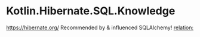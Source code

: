 # Kotlin.Hibernate.SQL.Knowledge
https://hibernate.org/ Recommended by &amp; influenced SQLAlchemy! [relation:](https://www.sqlalchemy.org/features.html)
